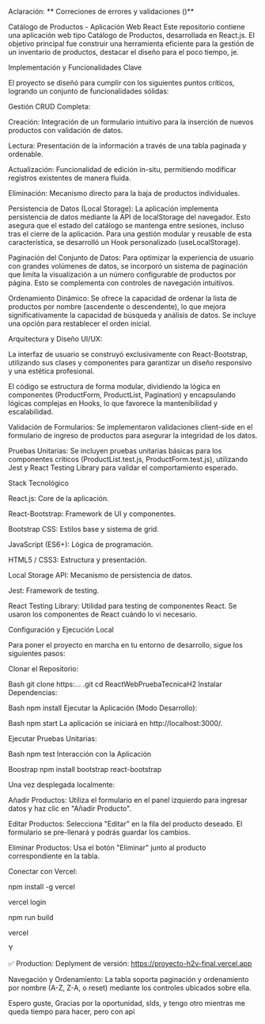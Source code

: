 Aclaración: ** Correciones de errores y validaciones ()**

Catálogo de Productos - Aplicación Web React Este repositorio contiene una aplicación web tipo Catálogo de Productos, desarrollada en React.js. El objetivo principal fue construir una herramienta eficiente para la gestión de un inventario de productos, destacar el diseño para el poco tiempo, je.

Implementación y Funcionalidades Clave

El proyecto se diseñó para cumplir con los siguientes puntos críticos, logrando un conjunto de funcionalidades sólidas:

Gestión CRUD Completa:

Creación: Integración de un formulario intuitivo para la inserción de nuevos productos con validación de datos.

Lectura: Presentación de la información a través de una tabla paginada y ordenable.

Actualización: Funcionalidad de edición in-situ, permitiendo modificar registros existentes de manera fluida.

Eliminación: Mecanismo directo para la baja de productos individuales.

Persistencia de Datos (Local Storage): La aplicación implementa persistencia de datos mediante la API de localStorage del navegador. Esto asegura que el estado del catálogo se mantenga entre sesiones, incluso tras el cierre de la aplicación. Para una gestión modular y reusable de esta característica, se desarrolló un Hook personalizado (useLocalStorage).

Paginación del Conjunto de Datos: Para optimizar la experiencia de usuario con grandes volúmenes de datos, se incorporó un sistema de paginación que limita la visualización a un número configurable de productos por página. Esto se complementa con controles de navegación intuitivos.

Ordenamiento Dinámico: Se ofrece la capacidad de ordenar la lista de productos por nombre (ascendente o descendente), lo que mejora significativamente la capacidad de búsqueda y análisis de datos. Se incluye una opción para restablecer el orden inicial.

Arquitectura y Diseño UI/UX:

La interfaz de usuario se construyó exclusivamente con React-Bootstrap, utilizando sus clases y componentes para garantizar un diseño responsivo y una estética profesional.

El código se estructura de forma modular, dividiendo la lógica en componentes (ProductForm, ProductList, Pagination) y encapsulando lógicas complejas en Hooks, lo que favorece la mantenibilidad y escalabilidad.

Validación de Formularios: Se implementaron validaciones client-side en el formulario de ingreso de productos para asegurar la integridad de los datos.

Pruebas Unitarias: Se incluyen pruebas unitarias básicas para los componentes críticos (ProductList.test.js, ProductForm.test.js), utilizando Jest y React Testing Library para validar el comportamiento esperado.

Stack Tecnológico

React.js: Core de la aplicación.

React-Bootstrap: Framework de UI y componentes.

Bootstrap CSS: Estilos base y sistema de grid.

JavaScript (ES6+): Lógica de programación.

HTML5 / CSS3: Estructura y presentación.

Local Storage API: Mecanismo de persistencia de datos.

Jest: Framework de testing.

React Testing Library: Utilidad para testing de componentes React. Se usaron los componentes de React cuándo lo vi necesario.

Configuración y Ejecución Local

Para poner el proyecto en marcha en tu entorno de desarrollo, sigue los siguientes pasos:

Clonar el Repositorio:

Bash git clone https:... .git cd ReactWebPruebaTecnicaH2 Instalar Dependencias:

Bash npm install Ejecutar la Aplicación (Modo Desarrollo):

Bash npm start La aplicación se iniciará en http://localhost:3000/.

Ejecutar Pruebas Unitarias:

Bash npm test Interacción con la Aplicación

Boostrap npm install bootstrap react-bootstrap

Una vez desplegada localmente:

Añadir Productos: Utiliza el formulario en el panel izquierdo para ingresar datos y haz clic en "Añadir Producto".

Editar Productos: Selecciona "Editar" en la fila del producto deseado. El formulario se pre-llenará y podrás guardar los cambios.

Eliminar Productos: Usa el botón "Eliminar" junto al producto correspondiente en la tabla.

Conectar con Vercel:

npm install -g vercel

vercel login

npm run build

vercel

Y

✅ Production: Deplyment de versión: https://proyecto-h2v-final.vercel.app

Navegación y Ordenamiento: La tabla soporta paginación y ordenamiento por nombre (A-Z, Z-A, o reset) mediante los controles ubicados sobre ella.

Espero guste, Gracias por la oportunidad, slds, y tengo otro mientras me queda tiempo para hacer, pero con api
